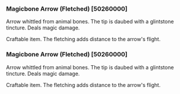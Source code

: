 ### Magicbone Arrow (Fletched) [50260000]

Arrow whittled from animal bones. The tip is daubed with a glintstone tincture. Deals magic damage.

Craftable item. The fletching adds distance to the arrow's flight.### Magicbone Arrow (Fletched) [50260000]

Arrow whittled from animal bones. The tip is daubed with a glintstone tincture. Deals magic damage.

Craftable item. The fletching adds distance to the arrow's flight.